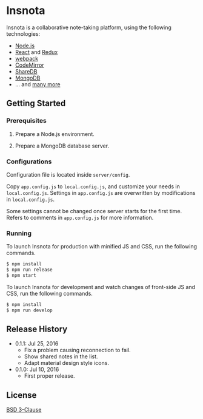 # Insnota

Insnota is a collaborative note-taking platform, using the following technologies:

* [Node.js](https://nodejs.org/)
* [React](https://facebook.github.io/react/) and [Redux](http://redux.js.org/)
* [webpack](https://webpack.github.io)
* [CodeMirror](https://codemirror.net)
* [ShareDB](https://github.com/share/sharedb)
* [MongoDB](https://www.mongodb.com/)
* ... and [many more](package.json)

## Getting Started

### Prerequisites

1. Prepare a Node.js environment.

2. Prepare a MongoDB database server.

### Configurations

Configuration file is located inside `server/config`.

Copy `app.config.js` to `local.config.js`, and customize your needs in `local.config.js`.
Settings in `app.config.js` are overwritten by modifications in `local.config.js`.

Some settings cannot be changed once server starts for the first time.
Refers to comments in `app.config.js` for more information.

### Running

To launch Insnota for production with minified JS and CSS, run the following commands.

```sh
$ npm install
$ npm run release
$ npm start
```

To launch Insnota for development and watch changes of front-side JS and CSS, run the following commands.

```sh
$ npm install
$ npm run develop
```

## Release History

* 0.1.1: Jul 25, 2016
  * Fix a problem causing reconnection to fail.
  * Show shared notes in the list.
  * Adapt material design style icons.
* 0.1.0: Jul 10, 2016
  * First proper release.

## License

[BSD 3-Clause](LICENSE)
